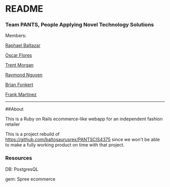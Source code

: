 # README

### Team PANTS, People Applying Novel Technology Solutions

Members:

[Raphael Baltazar](https://www.linkedin.com/in/raphael-baltazar/)

[Oscar Flores](https://www.linkedin.com/in/os-flores/)

[Trent Morgan](https://www.linkedin.com/in/trent-m-80a237129/)

[Raymond Nguyen](https://www.linkedin.com/in/rnguyen4/)

[Brian Fonkert](https://www.linkedin.com/in/brian-fonkert)

[Frank Martinez](https://www.linkedin.com/in/frank-martinez-1a8b499a/)

-----------------------

##About

This is a Ruby on Rails ecommerce-like webapp for an independent fashion retailer

This is a project rebuild of https://github.com/baltosaurusrex/PANTSCIS4375 since we won't be able to make a fully working product on time with that project.

### Resources

DB: PostgresQL

gem: Spree ecommerce

